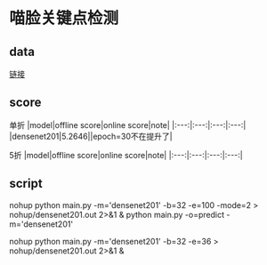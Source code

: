 # 喵脸关键点检测
## data
[链接](https://god.yanxishe.com/19)
## score
单折
|model|offline score|online score|note|
|:---:|:---:|:---:|:---:|
|densenet201|5.2646||epoch=30不在提升了|


5折
|model|offline score|online score|note|
|:---:|:---:|:---:|:---:|

## script
nohup python main.py -m='densenet201' -b=32 -e=100 -mode=2 > nohup/densenet201.out 2>&1 &
python main.py -o=predict -m='densenet201'

nohup python main.py -m='densenet201' -b=32 -e=36 > nohup/densenet201.out 2>&1 &



